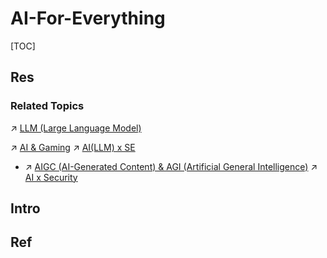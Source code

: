 # AI-For-Everything

[TOC]



## Res
### Related Topics
↗ [LLM (Large Language Model)](../🔥%20Natural%20Language%20Processing%20(NLP)/🦑%20LLM%20(Large%20Language%20Model)/LLM%20(Large%20Language%20Model).md)

↗ [AI & Gaming](../../../Software%20Engineering/🤖%20AI(LLM)%20x%20SE/AI%20&%20Gaming/AI%20&%20Gaming.md)
↗ [AI(LLM) x SE](../../../Software%20Engineering/🤖%20AI(LLM)%20x%20SE/AI(LLM)%20x%20SE.md)
- ↗ [AIGC (AI-Generated Content) & AGI (Artificial General Intelligence)](../../../Software%20Engineering/🤖%20AI(LLM)%20x%20SE/AIGC%20(AI-Generated%20Content)%20&%20AGI%20(Artificial%20General%20Intelligence)/AIGC%20(AI-Generated%20Content)%20&%20AGI%20(Artificial%20General%20Intelligence).md)
↗ [AI x Security](../../../CyberSecurity/🤖%20AI%20x%20Security/AI%20x%20Security.md)



## Intro



## Ref
